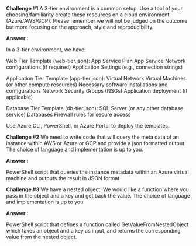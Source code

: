 **Challenge #1**
A 3-tier environment is a common setup. Use a tool of your choosing/familiarity create these resources on a cloud environment (Azure/AWS/GCP). Please remember we will not be judged on the outcome but more focusing on the approach, style and reproducibility.

**Answer :** 

In a 3-tier environment, we have:

Web Tier Template (web-tier.json):
App Service Plan
App Service
Network configurations (if required)
Application Settings (e.g., connection strings)

Application Tier Template (app-tier.json):
Virtual Network
Virtual Machines (or other compute resources)
Necessary software installations and configurations
Network Security Groups (NSGs)
Application deployment (if applicable)

Database Tier Template (db-tier.json):
SQL Server (or any other database service)
Databases
Firewall rules for secure access

Use Azure CLI, PowerShell, or Azure Portal to deploy the templates.

**Challenge #2**
We need to write code that will query the meta data of an instance within AWS or Azure or GCP and provide a json formatted output. The choice of language and implementation is up to you.

**Answer :**

PowerShell script that queries the instance metadata within an Azure virtual machine and outputs the result in JSON format

**Challenge #3**
We have a nested object. We would like a function where you pass in the object and a key and get back the value.
The choice of language and implementation is up to you.

**Answer :**

PowerShell script that defines a function called GetValueFromNestedObject which takes an object and a key as input, and returns the corresponding value from the nested object.
